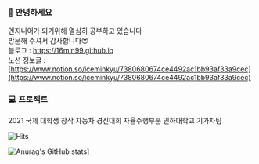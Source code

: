 

### 🐋 안녕하세요
엔지니어가 되기위해 열심히 공부하고 있습니다  
방문해 주셔서 감사합니다😍  
블로그 : <https://16min99.github.io>  
노션 정보글 : [https://www.notion.so/iceminkyu/7380680674ce4492ac1bb93af33a9cec](https://www.notion.so/iceminkyu/7380680674ce4492ac1bb93af33a9cec)

### 💻 프로젝트
2021 국제 대학생 창작 자동차 경진대회 자율주행부분 인하대학교 기가차팀

<!--방문자 수 -->
![Hits](https://hits.seeyoufarm.com/api/count/incr/badge.svg?url=https%3A%2F%2Fgithub.com%2F16min99&count_bg=%230078FF&title_bg=%23000000&icon=github.svg&icon_color=%23FFFFFF&title=visitors&edge_flat=false)

![Anurag's GitHub stats](https://github-readme-stats.vercel.app/api?username=16min99)]


<!--
**16min99/16min99** is a ✨ _special_ ✨ repository because its `README.md` (this file) appears on your GitHub profile.

Here are some ideas to get you started:

- 🔭 I’m currently working on ...
- 🌱 I’m currently learning ...
- 👯 I’m looking to collaborate on ...
- 🤔 I’m looking for help with ...
- 💬 Ask me about ...
- 📫 How to reach me: ...
- 😄 Pronouns: ...
- ⚡ Fun fact: ...
-->
